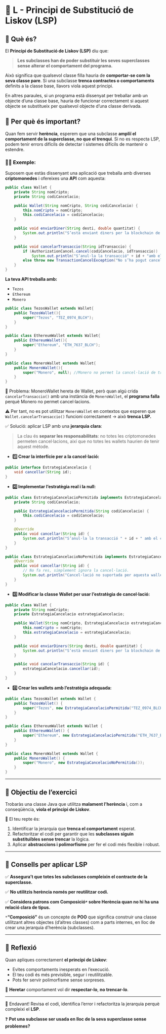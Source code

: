 # 🧬 L - Principi de Substitució de Liskov (LSP)

## 🧠 Què és?

El **Principi de Substitució de Liskov (LSP)** diu que:

> **Les subclasses han de poder substituir les seves superclasses sense alterar el comportament del programa.**

Això significa que qualsevol classe filla hauria de **comportar-se com la seva classe pare**. Si una subclasse **trenca contractes o comportaments** definits a la classe base, llavors viola aquest principi.

En altres paraules, si un programa està dissenyat per treballar amb un objecte d’una classe base, hauria de funcionar correctament si aquest objecte se substitueix per qualsevol objecte d’una classe derivada.

## 🚨 Per què és important?
Quan fem servir **herència**, esperem que una subclasse **ampliï el comportament de la superclasse, no que el trenqui**. Si no es respecta LSP, podem tenir errors difícils de detectar i sistemes difícils de mantenir o estendre.

### 👩‍🏫 **Exemple:**

Suposem que estàs dissenyant una aplicació que treballa amb diverses **criptomonedes** i ofereixes una **API** com aquesta:

```java
public class Wallet {
    private String nomCripto;
    private String codiCancelacio;

    public Wallet(String nomCripto, String codiCancelacio) {
        this.nomCripto = nomCripto;
        this.codiCancelacio = codiCancelacio;
    }

    public void enviarDiner(String desti, double quantitat) {
        System.out.println("S’està enviant diners per la blockchain de " + nomCripto);
    }

    public void cancelarTransaccio(String idTransaccio) {
        if (AuthorizationCancel.cancel(codiCancelacio, idTransaccio))
            System.out.println("S’anul·la la transacció" + id + "amb el codi" + codiCancelacio);
        else throw new TransactionCancelException("No s’ha pogut cancel·lar la transacció");
    }
}
```
**La teva API treballa amb:**

- `Tezos`
- `Ethereum`
- `Monero`

```java
public class TezosWallet extends Wallet{
    public TezosWallet(){
        super("Tezos", "TEZ_0974_BLCH");
    }
}

public class EthereumWallet extends Wallet{
    public EthereumWallet(){
        super("Ethereum", "ETH_7637_BLCH");
    }
}

public class MoneroWallet extends Wallet{
    public MoneroWallet(){
        super("Monero", null); //Monero no permet la cancel·lació de transaccions
    }
}

```
🔴 Problema: MoneroWallet hereta de Wallet, però quan algú crida `cancelarTransaccio()` amb una instància de `MoneroWallet`, el **programa falla** perquè Monero no permet cancel·lacions.

⚠️ Per tant, no es pot utilitzar `MoneroWallet` en contextos que esperen que `Wallet.cancelarTransaccio()` funcioni correctament → això **trenca LSP.**

✅ Solució: aplicar LSP amb una **jerarquia clara**: 
> La clau és **separar les responsabilitats**: no totes les criptomonedes permeten cancel·lacions, així que no totes les wallets haurien de tenir aquest mètode.

- **1️⃣ Crear la interfície per a la cancel·lació:**

```java
public interface EstrategiaCancelacio {
    void cancellar(String id);
}
```
- **2️⃣ Implementar l’estratègia real i la null:**

```java
public class EstrategiaCancelacioPermitida implements EstrategiaCancelacio {
    private String codiCancelacio;

    public EstrategiaCancelacioPermitida(String codiCancelacio) {
        this.codiCancelacio = codiCancelacio;
    }

    @Override
    public void cancellar(String id) {
        System.out.println("S’anul·la la transacció " + id + " amb el codi " + codiCancelacio);
    }
}

public class EstrategiaCancelacioNoPermitida implements EstrategiaCancelacio {
    @Override
    public void cancellar(String id) {
        // No fa res, simplement ignora la cancel·lació.
        System.out.println("Cancel·lació no suportada per aquesta wallet, s’ignora la transacció: " + id);
    }
}

```
- **3️⃣ Modificar la classe Wallet per usar l’estratègia de cancel·lació:**

```java
public class Wallet {
    private String nomCripto;
    private EstrategiaCancelacio estrategiaCancelacio;

    public Wallet(String nomCripto, EstrategiaCancelacio estrategiaCancelacio) {
        this.nomCripto = nomCripto;
        this.estrategiaCancelacio = estrategiaCancelacio;
    }

    public void enviarDiners(String desti, double quantitat) {
        System.out.println("S’està enviant diners per la blockchain de " + nomCripto);
    }

    public void cancelarTransaccio(String id) {
        estrategiaCancelacio.cancellar(id);
    }
}
```
- **4️⃣ Crear les wallets amb l’estratègia adequada:**

```java
public class TezosWallet extends Wallet {
    public TezosWallet() {
        super("Tezos", new EstrategiaCancelacioPermitida("TEZ_0974_BLCH"));
    }
}

public class EthereumWallet extends Wallet {
    public EthereumWallet() {
        super("Ethereum", new EstrategiaCancelacioPermitida("ETH_7637_BLCH"));
    }
}

public class MoneroWallet extends Wallet {
    public MoneroWallet() {
        super("Monero", new EstrategiaCancelacioNoPermitida());
    }
}
```

---

## 🎯 Objectiu de l’exercici

Trobaràs una classe Java que utilitza **malament l'herència** i, com a conseqüència, **viola el principi de Liskov**.

🔧 El teu repte és:

1. Identificar la jerarquia que **trenca el comportament** esperat.
2. Refactoritzar el codi per garantir que les **subclasses siguin substituïbles sense trencar** la lògica.
3. Aplicar **abstraccions i polimorfisme** per fer el codi més flexible i robust.

---

## 📌 Consells per aplicar LSP

✅ **Assegura’t que totes les subclasses compleixin el contracte de la superclasse.**

✅ **No utilitzis herència només per reutilitzar codi.**

✅ **Considera patrons com Composició`*` sobre Herència quan no hi ha una relació clara de tipus.**

`*`**“Composició”** és un concepte de **POO** que significa construir una classe utilitzant altres objectes (d’altres classes) com a parts internes, en lloc de crear una jerarquia d’herència (subclasses).

---


## 💬 Reflexió

Quan apliques correctament **el principi de Liskov**:
- Evites comportaments inesperats en l’execució.
- El teu codi és més previsible, segur i reutilitzable.
- Pots fer servir polimorfisme sense sorpreses.

🔁 **Heretar** comportament vol dir **respectar-lo**, **no trencar-lo**.

---

🚀 Endavant! Revisa el codi, identifica l’error i refactoritza la jerarquia perquè compleixi el **LSP**.

❓ **Pot una subclasse ser usada en lloc de la seva superclasse sense problemes?**
 


